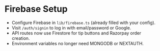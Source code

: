 # Firebase Setup 

- Configure Firebase in `lib/firebase.ts` (already filled with your config).
- Visit `/auth/signin` to log in with email/password or Google.
- API routes now use Firestore for tip buttons and Razorpay order creation.
- Environment variables no longer need MONGODB or NEXTAUTH.
